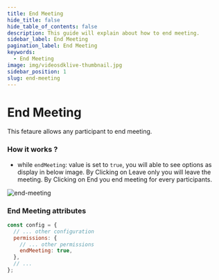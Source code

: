 ```yaml
---
title: End Meeting
hide_title: false
hide_table_of_contents: false
description: This guide will explain about how to end meeting.
sidebar_label: End Meeting
pagination_label: End Meeting
keywords:
  - End Meeting
image: img/videosdklive-thumbnail.jpg
sidebar_position: 1
slug: end-meeting
---
```


# End Meeting

This fetaure allows any participant to end meeting.

### How it works ?

- while `endMeeting`: value is set to `true`, you will able to see options as display in below image. By Clicking on Leave only you will leave the meeting. By Clicking on End you end meeting for every participants.

![end-meeting](/img/prebuilt/prebuilt-end-meeting.png)

### End Meeting attributes

```js title="index.html"
const config = {
  // ... other configuration
  permissions: {
    // ... other permissions
    endMeeting: true,
  },
  // ...
};
```
